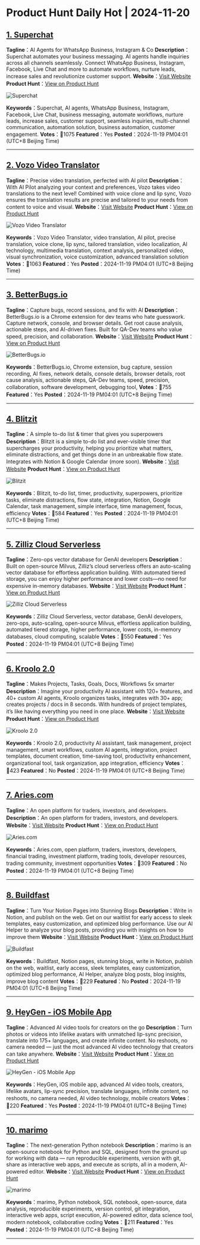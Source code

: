 # Product Hunt Daily Hot | 2024-11-20

## [1. Superchat](https://www.producthunt.com/posts/superchat?utm_campaign=producthunt-api&utm_medium=api-v2&utm_source=Application%3A+phtrends+%28ID%3A+147529%29)
**Tagline**：AI Agents for WhatsApp Business, Instagram & Co
**Description**：Superchat automates your business messaging. AI agents handle inquiries across all channels seamlessly. Connect WhatsApp Business, Instagram, Facebook, Live Chat and more to automate workflows, nurture leads, increase sales and revolutionize customer support.
**Website**：[Visit Website](https://www.producthunt.com/r/CGBEIGQYU453HA?utm_campaign=producthunt-api&utm_medium=api-v2&utm_source=Application%3A+phtrends+%28ID%3A+147529%29)
**Product Hunt**：[View on Product Hunt](https://www.producthunt.com/posts/superchat?utm_campaign=producthunt-api&utm_medium=api-v2&utm_source=Application%3A+phtrends+%28ID%3A+147529%29)

![Superchat](https://ph-files.imgix.net/599009e6-83a0-4efb-a9f5-5f0165e6b7dd.png?auto=format&fit=crop&frame=1&h=512&w=1024)

**Keywords**：Superchat, AI agents, WhatsApp Business, Instagram, Facebook, Live Chat, business messaging, automate workflows, nurture leads, increase sales, customer support, seamless inquiries, multi-channel communication, automation solution, business automation, customer engagement.
**Votes**：🔺1075
**Featured**：Yes
**Posted**：2024-11-19 PM04:01 (UTC+8 Beijing Time)

---

## [2. Vozo Video Translator](https://www.producthunt.com/posts/vozo-video-translator?utm_campaign=producthunt-api&utm_medium=api-v2&utm_source=Application%3A+phtrends+%28ID%3A+147529%29)
**Tagline**：Precise video translation, perfected with AI pilot
**Description**：With AI Pilot analyzing your context and preferences, Vozo takes video translations to the next level! Combined with voice clone and lip sync, Vozo ensures the translation results are precise and tailored to your needs from content to voice and visual.
**Website**：[Visit Website](https://www.producthunt.com/r/2P5PPCXU2FY4HE?utm_campaign=producthunt-api&utm_medium=api-v2&utm_source=Application%3A+phtrends+%28ID%3A+147529%29)
**Product Hunt**：[View on Product Hunt](https://www.producthunt.com/posts/vozo-video-translator?utm_campaign=producthunt-api&utm_medium=api-v2&utm_source=Application%3A+phtrends+%28ID%3A+147529%29)

![Vozo Video Translator](https://ph-files.imgix.net/c9ff9479-5586-4a9e-bb55-0416a458fd4b.jpeg?auto=format&fit=crop&frame=1&h=512&w=1024)

**Keywords**：Vozo Video Translator, video translation, AI pilot, precise translation, voice clone, lip sync, tailored translation, video localization, AI technology, multimedia translation, context analysis, personalized video, visual synchronization, voice customization, advanced translation solution
**Votes**：🔺1063
**Featured**：Yes
**Posted**：2024-11-19 PM04:01 (UTC+8 Beijing Time)

---

## [3. BetterBugs.io](https://www.producthunt.com/posts/betterbugs-io?utm_campaign=producthunt-api&utm_medium=api-v2&utm_source=Application%3A+phtrends+%28ID%3A+147529%29)
**Tagline**：Capture bugs, record sessions, and fix with AI
**Description**：BetterBugs.io is a Chrome extension for dev teams who hate guesswork. Capture network, console, and browser details. Get root cause analysis, actionable steps, and AI-driven fixes. Built for QA-Dev teams who value speed, precision, and collaboration.
**Website**：[Visit Website](https://www.producthunt.com/r/XPIZSNMRGUSSJE?utm_campaign=producthunt-api&utm_medium=api-v2&utm_source=Application%3A+phtrends+%28ID%3A+147529%29)
**Product Hunt**：[View on Product Hunt](https://www.producthunt.com/posts/betterbugs-io?utm_campaign=producthunt-api&utm_medium=api-v2&utm_source=Application%3A+phtrends+%28ID%3A+147529%29)

![BetterBugs.io](https://ph-files.imgix.net/e24eb422-ba28-459b-9272-aeb121107683.png?auto=format&fit=crop&frame=1&h=512&w=1024)

**Keywords**：BetterBugs.io, Chrome extension, bug capture, session recording, AI fixes, network details, console details, browser details, root cause analysis, actionable steps, QA-Dev teams, speed, precision, collaboration, software development, debugging tool,
**Votes**：🔺755
**Featured**：Yes
**Posted**：2024-11-19 PM04:01 (UTC+8 Beijing Time)

---

## [4. Blitzit](https://www.producthunt.com/posts/blitzit-2?utm_campaign=producthunt-api&utm_medium=api-v2&utm_source=Application%3A+phtrends+%28ID%3A+147529%29)
**Tagline**：A simple to-do list & timer that gives you superpowers
**Description**：Blitzit is a simple to-do list and ever-visible timer that supercharges your productivity, helping you prioritize what matters, eliminate distractions, and get things done in an unbreakable flow state. Integrates with Notion & Google Calendar (more soon).
**Website**：[Visit Website](https://www.producthunt.com/r/KPE74HHDL2MEF7?utm_campaign=producthunt-api&utm_medium=api-v2&utm_source=Application%3A+phtrends+%28ID%3A+147529%29)
**Product Hunt**：[View on Product Hunt](https://www.producthunt.com/posts/blitzit-2?utm_campaign=producthunt-api&utm_medium=api-v2&utm_source=Application%3A+phtrends+%28ID%3A+147529%29)

![Blitzit](https://ph-files.imgix.net/4bdaafe9-e4e7-4eb0-bee0-b9f50e4af982.jpeg?auto=format&fit=crop&frame=1&h=512&w=1024)

**Keywords**：Blitzit, to-do list, timer, productivity, superpowers, prioritize tasks, eliminate distractions, flow state, integration, Notion, Google Calendar, task management, simple interface, time management, focus, efficiency
**Votes**：🔺584
**Featured**：Yes
**Posted**：2024-11-19 PM04:01 (UTC+8 Beijing Time)

---

## [5. Zilliz Cloud Serverless](https://www.producthunt.com/posts/zilliz-cloud-serverless?utm_campaign=producthunt-api&utm_medium=api-v2&utm_source=Application%3A+phtrends+%28ID%3A+147529%29)
**Tagline**：Zero-ops vector database for GenAI developers
**Description**：Built on open-source Milvus, Zilliz’s cloud serverless offers an auto-scaling vector database for effortless application building. With automated tiered storage, you can enjoy higher performance and lower costs—no need for expensive in-memory databases.
**Website**：[Visit Website](https://www.producthunt.com/r/HNUDK7FIGV426J?utm_campaign=producthunt-api&utm_medium=api-v2&utm_source=Application%3A+phtrends+%28ID%3A+147529%29)
**Product Hunt**：[View on Product Hunt](https://www.producthunt.com/posts/zilliz-cloud-serverless?utm_campaign=producthunt-api&utm_medium=api-v2&utm_source=Application%3A+phtrends+%28ID%3A+147529%29)

![Zilliz Cloud Serverless](https://ph-files.imgix.net/25b1d29b-c684-4149-99c2-1cf92ee7077b.png?auto=format&fit=crop&frame=1&h=512&w=1024)

**Keywords**：Zilliz Cloud Serverless, vector database, GenAI developers, zero-ops, auto-scaling, open-source Milvus, effortless application building, automated tiered storage, higher performance, lower costs, in-memory databases, cloud computing, scalable
**Votes**：🔺550
**Featured**：Yes
**Posted**：2024-11-19 PM04:01 (UTC+8 Beijing Time)

---

## [6. Kroolo 2.0](https://www.producthunt.com/posts/kroolo-2-0-1?utm_campaign=producthunt-api&utm_medium=api-v2&utm_source=Application%3A+phtrends+%28ID%3A+147529%29)
**Tagline**：Makes Projects, Tasks, Goals, Docs, Workflows 5x smarter
**Description**：Imagine your productivity AI assistant with 120+ features, and 40+ custom AI agents, Kroolo organizes tasks, integrates with 30+ app; creates projects / docs in 8 seconds. With hundreds of project templates, it’s like having everything you need in one place.
**Website**：[Visit Website](https://www.producthunt.com/r/ZZ55KQVUGLGDVM?utm_campaign=producthunt-api&utm_medium=api-v2&utm_source=Application%3A+phtrends+%28ID%3A+147529%29)
**Product Hunt**：[View on Product Hunt](https://www.producthunt.com/posts/kroolo-2-0-1?utm_campaign=producthunt-api&utm_medium=api-v2&utm_source=Application%3A+phtrends+%28ID%3A+147529%29)

![Kroolo 2.0](https://ph-files.imgix.net/390dcf95-f052-4189-a2b8-21dc1cdf1433.png?auto=format&fit=crop&frame=1&h=512&w=1024)

**Keywords**：Kroolo 2.0, productivity AI assistant, task management, project management, smart workflows, custom AI agents, integration, project templates, document creation, time-saving tool, productivity enhancement, organizational tool, task organization, app integration, efficiency
**Votes**：🔺423
**Featured**：No
**Posted**：2024-11-19 PM04:01 (UTC+8 Beijing Time)

---

## [7. Aries.com](https://www.producthunt.com/posts/aries-com?utm_campaign=producthunt-api&utm_medium=api-v2&utm_source=Application%3A+phtrends+%28ID%3A+147529%29)
**Tagline**：An open platform for traders, investors, and developers.
**Description**：An open platform for traders, investors, and developers.
**Website**：[Visit Website](https://www.producthunt.com/r/GQRNBXHGIYHR32?utm_campaign=producthunt-api&utm_medium=api-v2&utm_source=Application%3A+phtrends+%28ID%3A+147529%29)
**Product Hunt**：[View on Product Hunt](https://www.producthunt.com/posts/aries-com?utm_campaign=producthunt-api&utm_medium=api-v2&utm_source=Application%3A+phtrends+%28ID%3A+147529%29)

![Aries.com](https://ph-files.imgix.net/23df9fb8-a978-4f4e-b74d-4acf7ccf8ccc.png?auto=format&fit=crop&frame=1&h=512&w=1024)

**Keywords**：Aries.com, open platform, traders, investors, developers, financial trading, investment platform, trading tools, developer resources, trading community, investment opportunities
**Votes**：🔺309
**Featured**：No
**Posted**：2024-11-19 PM04:01 (UTC+8 Beijing Time)

---

## [8. Buildfast](https://www.producthunt.com/posts/buildfast-2?utm_campaign=producthunt-api&utm_medium=api-v2&utm_source=Application%3A+phtrends+%28ID%3A+147529%29)
**Tagline**：Turn Your Notion Pages into Stunning Blogs
**Description**：Write in Notion, and publish on the web. Get on our waitlist for early access to sleek templates, easy customization, and optimized blog performance. Use our AI Helper to analyze your blog posts, providing you with insights on how to improve them
**Website**：[Visit Website](https://www.producthunt.com/r/KVSTFOCLIYFTDR?utm_campaign=producthunt-api&utm_medium=api-v2&utm_source=Application%3A+phtrends+%28ID%3A+147529%29)
**Product Hunt**：[View on Product Hunt](https://www.producthunt.com/posts/buildfast-2?utm_campaign=producthunt-api&utm_medium=api-v2&utm_source=Application%3A+phtrends+%28ID%3A+147529%29)

![Buildfast](https://ph-files.imgix.net/a1afe855-9c5a-492b-aa08-c9bb011565bc.webp?auto=format&fit=crop&frame=1&h=512&w=1024)

**Keywords**：Buildfast, Notion pages, stunning blogs, write in Notion, publish on the web, waitlist, early access, sleek templates, easy customization, optimized blog performance, AI Helper, analyze blog posts, blog insights, improve blog content
**Votes**：🔺229
**Featured**：No
**Posted**：2024-11-19 PM04:01 (UTC+8 Beijing Time)

---

## [9. HeyGen - iOS Mobile App](https://www.producthunt.com/posts/heygen-ios-mobile-app?utm_campaign=producthunt-api&utm_medium=api-v2&utm_source=Application%3A+phtrends+%28ID%3A+147529%29)
**Tagline**：Advanced AI video tools for creators on the go
**Description**：Turn photos or videos into lifelike avatars with unmatched lip-sync precision, translate into 175+ languages, and create infinite content. No reshoots, no camera needed — just the most advanced AI video technology that creators can take anywhere.
**Website**：[Visit Website](https://www.producthunt.com/r/2CZCRK5GUXKSFG?utm_campaign=producthunt-api&utm_medium=api-v2&utm_source=Application%3A+phtrends+%28ID%3A+147529%29)
**Product Hunt**：[View on Product Hunt](https://www.producthunt.com/posts/heygen-ios-mobile-app?utm_campaign=producthunt-api&utm_medium=api-v2&utm_source=Application%3A+phtrends+%28ID%3A+147529%29)

![HeyGen - iOS Mobile App](https://ph-files.imgix.net/79ee2679-6e59-4770-bfbd-b0880dc5f55f.png?auto=format&fit=crop&frame=1&h=512&w=1024)

**Keywords**：HeyGen, iOS mobile app, advanced AI video tools, creators, lifelike avatars, lip-sync precision, translate languages, infinite content, no reshoots, no camera needed, AI video technology, mobile creators
**Votes**：🔺220
**Featured**：Yes
**Posted**：2024-11-19 PM04:01 (UTC+8 Beijing Time)

---

## [10. marimo](https://www.producthunt.com/posts/marimo?utm_campaign=producthunt-api&utm_medium=api-v2&utm_source=Application%3A+phtrends+%28ID%3A+147529%29)
**Tagline**：The next-generation Python notebook
**Description**：marimo is an open-source notebook for Python and SQL, designed from the ground up for working with data — run reproducible experiments, version with git, share as interactive web apps, and execute as scripts, all in a modern, AI-powered editor.
**Website**：[Visit Website](https://www.producthunt.com/r/TNWEJEBUHUTKI6?utm_campaign=producthunt-api&utm_medium=api-v2&utm_source=Application%3A+phtrends+%28ID%3A+147529%29)
**Product Hunt**：[View on Product Hunt](https://www.producthunt.com/posts/marimo?utm_campaign=producthunt-api&utm_medium=api-v2&utm_source=Application%3A+phtrends+%28ID%3A+147529%29)

![marimo](https://ph-files.imgix.net/eda6b3b6-007f-417a-ae02-fa0db772a125.png?auto=format&fit=crop&frame=1&h=512&w=1024)

**Keywords**：marimo, Python notebook, SQL notebook, open-source, data analysis, reproducible experiments, version control, git integration, interactive web apps, script execution, AI-powered editor, data science tool, modern notebook, collaborative coding
**Votes**：🔺211
**Featured**：Yes
**Posted**：2024-11-19 PM04:01 (UTC+8 Beijing Time)

---

